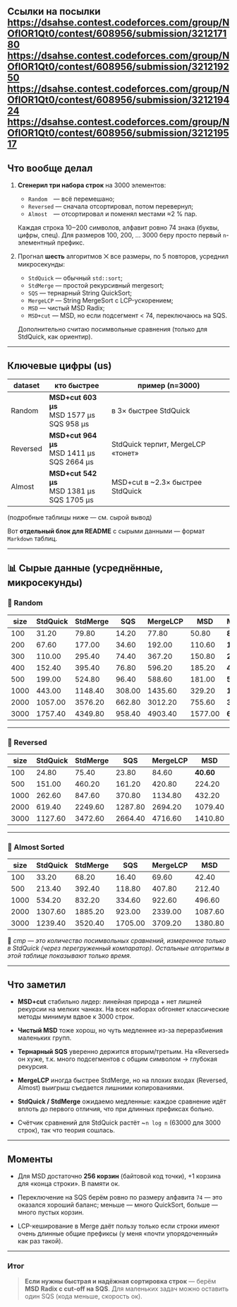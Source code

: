 Ссылки на посылки
https://dsahse.contest.codeforces.com/group/NOflOR1Qt0/contest/608956/submission/321217180
https://dsahse.contest.codeforces.com/group/NOflOR1Qt0/contest/608956/submission/321219250
https://dsahse.contest.codeforces.com/group/NOflOR1Qt0/contest/608956/submission/321219424
https://dsahse.contest.codeforces.com/group/NOflOR1Qt0/contest/608956/submission/321219517
---

## Что вообще делал

1. **Сгенерил три набора строк** на 3000 элементов:

   * `Random` — всё перемешано;
   * `Reversed` — сначала отсортировал, потом перевернул;
   * `Almost` — отсортировал и поменял местами ≈2 % пар.

   Каждая строка 10‒200 символов, алфавит ровно 74 знака (буквы, цифры, спец).
   Для размеров 100, 200, … 3000 беру просто первый `n`-элементный префикс.

2. Прогнал **шесть** алгоритмов ⨉ все размеры, по 5 повторов, усреднил микросекунды:

   * `StdQuick`  — обычный `std::sort`;
   * `StdMerge`  — простой рекурсивный mergesort;
   * `SQS`       — тернарный String QuickSort;
   * `MergeLCP`  — String MergeSort c LCP-ускорением;
   * `MSD`       — чистый MSD Radix;
   * `MSD+cut`   — MSD, но если подсегмент < 74, переключаюсь на SQS.

   Дополнительно считаю посимвольные сравнения (только для StdQuick, как ориентир).

---

## Ключевые цифры (us)

| dataset  | кто быстрее                                      | пример (n=3000)                   |
| -------- | ------------------------------------------------ | --------------------------------- |
| Random   | **MSD+cut 603 μs**<br>MSD 1577 μs<br>SQS 958 μs  | в 3× быстрее StdQuick             |
| Reversed | **MSD+cut 964 μs**<br>MSD 1411 μs<br>SQS 2664 μs | StdQuick терпит, MergeLCP «тонет» |
| Almost   | **MSD+cut 542 μs**<br>MSD 1381 μs<br>SQS 1705 μs | MSD+cut в \~2.3× быстрее StdQuick |

(подробные таблицы ниже — см. сырой вывод)

Вот **отдельный блок для README** с сырыми данными — формат `Markdown` таблиц.

---

## 📊 Сырые данные (усреднённые, микросекунды)

### 🔹 Random

| size | StdQuick | StdMerge | SQS    | MergeLCP | MSD     | MSD+cut    | cmp   |
| ---- | -------- | -------- | ------ | -------- | ------- | ---------- | ----- |
| 100  | 31.20    | 79.80    | 14.20  | 77.80    | 50.80   | **8.80**   | 829   |
| 200  | 67.60    | 177.00   | 34.60  | 192.00   | 110.60  | **17.20**  | 2116  |
| 300  | 110.00   | 295.40   | 74.40  | 367.20   | 150.80  | **26.20**  | 3543  |
| 400  | 152.40   | 395.40   | 76.80  | 596.20   | 185.20  | **40.20**  | 5188  |
| 500  | 199.00   | 524.80   | 96.40  | 588.60   | 181.00  | **50.60**  | 6846  |
| 1000 | 443.00   | 1148.40  | 308.00 | 1435.60  | 329.20  | **155.40** | 16306 |
| 2000 | 1057.00  | 3576.20  | 662.80 | 3012.20  | 755.60  | **343.40** | 37734 |
| 3000 | 1757.40  | 4349.80  | 958.40 | 4903.40  | 1577.00 | **603.80** | 63360 |

---

### 🔹 Reversed

| size | StdQuick | StdMerge | SQS     | MergeLCP | MSD       | MSD+cut    | cmp   |
| ---- | -------- | -------- | ------- | -------- | --------- | ---------- | ----- |
| 100  | 24.80    | 75.40    | 23.80   | 84.60    | **40.60** | **40.60**  | 938   |
| 500  | 151.00   | 460.20   | 161.20  | 420.80   | 224.20    | **166.60** | 5601  |
| 1000 | 262.60   | 847.60   | 370.80  | 1134.80  | 432.20    | **300.80** | 12313 |
| 2000 | 619.40   | 2249.60  | 1287.80 | 2694.20  | 1079.40   | **634.00** | 26587 |
| 3000 | 1127.60  | 3472.60  | 2664.40 | 4716.60  | 1410.80   | **964.40** | 44417 |

---

### 🔹 Almost Sorted

| size | StdQuick | StdMerge | SQS     | MergeLCP | MSD     | MSD+cut    | cmp   |
| ---- | -------- | -------- | ------- | -------- | ------- | ---------- | ----- |
| 100  | 33.20    | 68.20    | 16.40   | 69.60    | 42.40   | **19.20**  | 1434  |
| 500  | 213.40   | 392.40   | 118.80  | 407.80   | 212.40  | **78.80**  | 8504  |
| 1000 | 534.20   | 832.20   | 334.60  | 922.60   | 496.60  | **221.00** | 20455 |
| 2000 | 1307.60  | 1885.20  | 923.00  | 2339.00  | 1087.60 | **394.00** | 47535 |
| 3000 | 1239.40  | 3520.40  | 1705.00 | 3709.20  | 1380.80 | **541.60** | 57405 |

📌 *cmp — это количество посимвольных сравнений, измеренное только в StdQuick (через перегруженный компаратор). Остальные алгоритмы в этой таблице показывают только время.*

---

## Что заметил

* **MSD+cut** стабильно лидер: линейная природа + нет лишней рекурсии на мелких чанках.
  На всех наборах обгоняет классические методы минимум вдвое к 3000 строк.

* **Чистый MSD** тоже хорош, но чуть медленнее из-за переразбиения маленьких групп.

* **Тернарный SQS** уверенно держится вторым/третьим. На «Reversed» он хуже, т.к.
  много подсегментов с общим символом → глубокая рекурсия.

* **MergeLCP** иногда быстрее StdMerge, но на плохих входах (Reversed, Almost)
  выигрыш съедается лишними копированиями.

* **StdQuick / StdMerge** ожидаемо медленные: каждое сравнение идёт вплоть до
  первого отличия, что при длинных префиксах больно.

* Счётчик сравнений для StdQuick растёт \~`n log n` (63000 для 3000 строк), так что
  теория сошлась.

---

## Моменты

* Для MSD достаточно **256 корзин** (байтовой код точки), +1 корзина для «конца строки».
  В памяти ок.

* Переключение на SQS берём ровно по размеру алфавита `74` — это оказался
  хороший баланс; меньше — много QuickSort, больше — много пустых корзин.

* LCP-кеширование в Merge даёт пользу только если строки имеют очень длинные
  общие префиксы (у меня «почти упорядоченный» как раз такой).

---

### Итог

> **Если нужны быстрая и надёжная сортировка строк** — берём **MSD Radix с cut-off на SQS**.
> Для маленьких задач можно оставить один SQS (кода меньше, скорость ок).

